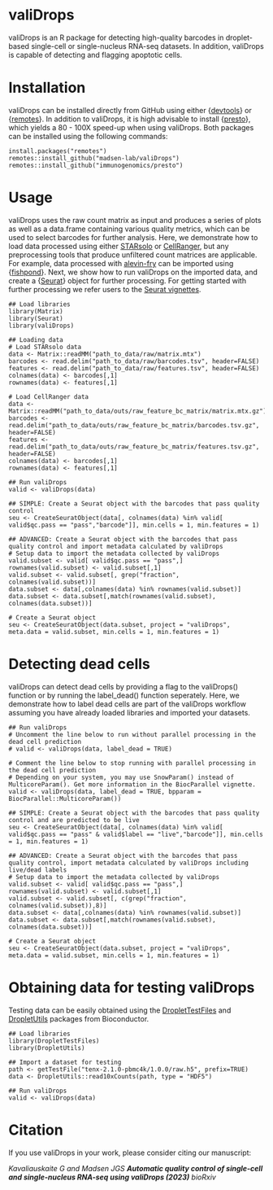 # valiDrops

valiDrops is an R package for detecting high-quality barcodes in droplet-based single-cell or single-nucleus RNA-seq datasets. In addition, valiDrops is capable of detecting and flagging apoptotic cells.

# Installation

valiDrops can be installed directly from GitHub using either {[devtools](https://cran.r-project.org/web/packages/devtools/index.html)} or {[remotes](https://cran.r-project.org/web/packages/remotes/index.html)}. In addition to valiDrops, it is high advisable to install {[presto](https://github.com/immunogenomics/presto)}, which yields a 80 - 100X speed-up when using valiDrops. Both packages can be installed using the following commands:

```{r}
install.packages("remotes")
remotes::install_github("madsen-lab/valiDrops")
remotes::install_github("immunogenomics/presto")
```

# Usage

valiDrops uses the raw count matrix as input and produces a series of plots as well as a data.frame containing various quality metrics, which can be used to select barcodes for further analysis. Here, we demonstrate how to load data processed using either [STARsolo](https://github.com/alexdobin/STAR) or [CellRanger](https://support.10xgenomics.com/single-cell-gene-expression/software/overview/welcome), but any preprocessing tools that produce unfiltered count matrices are applicable. For example, data processed with [alevin-fry](https://github.com/COMBINE-lab/alevin-fry) can be imported using {[fishpond](https://bioconductor.org/packages/release/bioc/html/fishpond.html)}. Next, we show how to run valiDrops on the imported data, and create a {[Seurat](https://cran.r-project.org/web/packages/Seurat/index.html)} object for further processing. For getting started with further processing we refer users to the [Seurat vignettes](https://satijalab.org/seurat/). 

```{r}
## Load libraries
library(Matrix)
library(Seurat)
library(valiDrops)

## Loading data
# Load STARsolo data
data <- Matrix::readMM("path_to_data/raw/matrix.mtx")
barcodes <- read.delim("path_to_data/raw/barcodes.tsv", header=FALSE)
features <- read.delim("path_to_data/raw/features.tsv", header=FALSE)
colnames(data) <- barcodes[,1]
rownames(data) <- features[,1]

# Load CellRanger data
data <- Matrix::readMM("path_to_data/outs/raw_feature_bc_matrix/matrix.mtx.gz")
barcodes <- read.delim("path_to_data/outs/raw_feature_bc_matrix/barcodes.tsv.gz", header=FALSE)
features <- read.delim("path_to_data/outs/raw_feature_bc_matrix/features.tsv.gz", header=FALSE)
colnames(data) <- barcodes[,1]
rownames(data) <- features[,1]

## Run valiDrops
valid <- valiDrops(data)

## SIMPLE: Create a Seurat object with the barcodes that pass quality control
seu <- CreateSeuratObject(data[, colnames(data) %in% valid[ valid$qc.pass == "pass","barcode"]], min.cells = 1, min.features = 1)

## ADVANCED: Create a Seurat object with the barcodes that pass quality control and import metadata calculated by valiDrops
# Setup data to import the metadata collected by valiDrops
valid.subset <- valid[ valid$qc.pass == "pass",]
rownames(valid.subset) <- valid.subset[,1]
valid.subset <- valid.subset[, grep("fraction", colnames(valid.subset))]
data.subset <- data[,colnames(data) %in% rownames(valid.subset)]
data.subset <- data.subset[,match(rownames(valid.subset), colnames(data.subset))]

# Create a Seurat object
seu <- CreateSeuratObject(data.subset, project = "valiDrops", meta.data = valid.subset, min.cells = 1, min.features = 1)
```

# Detecting dead cells

valiDrops can detect dead cells by providing a flag to the valiDrops() function or by running the label_dead() function seperately. Here, we demonstrate how to label dead cells are part of the valiDrops workflow assuming you have already loaded libraries and imported your datasets.

```{r}
## Run valiDrops
# Uncomment the line below to run without parallel processing in the dead cell prediction 
# valid <- valiDrops(data, label_dead = TRUE)

# Comment the line below to stop running with parallel processing in the dead cell prediction
# Depending on your system, you may use SnowParam() instead of MulticoreParam(). Get more information in the BiocParallel vignette.
valid <- valiDrops(data, label_dead = TRUE, bpparam = BiocParallel::MulticoreParam())

## SIMPLE: Create a Seurat object with the barcodes that pass quality control and are predicted to be live
seu <- CreateSeuratObject(data[, colnames(data) %in% valid[ valid$qc.pass == "pass" & valid$label == "live","barcode"]], min.cells = 1, min.features = 1)

## ADVANCED: Create a Seurat object with the barcodes that pass quality control, import metadata calculated by valiDrops including live/dead labels
# Setup data to import the metadata collected by valiDrops
valid.subset <- valid[ valid$qc.pass == "pass",]
rownames(valid.subset) <- valid.subset[,1]
valid.subset <- valid.subset[, c(grep("fraction", colnames(valid.subset)),8)]
data.subset <- data[,colnames(data) %in% rownames(valid.subset)]
data.subset <- data.subset[,match(rownames(valid.subset), colnames(data.subset))]

# Create a Seurat object
seu <- CreateSeuratObject(data.subset, project = "valiDrops", meta.data = valid.subset, min.cells = 1, min.features = 1)
```

# Obtaining data for testing valiDrops

Testing data can be easily obtained using the [DropletTestFiles](https://bioconductor.org/packages/release/data/experiment/html/DropletTestFiles.html) and [DropletUtils](https://bioconductor.org/packages/release/bioc/html/DropletUtils.html) packages from Bioconductor. 

```{r}
## Load libraries
library(DropletTestFiles)
library(DropletUtils)

## Import a dataset for testing
path <- getTestFile("tenx-2.1.0-pbmc4k/1.0.0/raw.h5", prefix=TRUE)
data <- DropletUtils::read10xCounts(path, type = "HDF5")

## Run valiDrops
valid <- valiDrops(data)
```

# Citation
If you use valiDrops in your work, please consider citing our manuscript:

_Kavaliauskaite G and Madsen JGS **Automatic quality control of single-cell and single-nucleus RNA-seq using valiDrops (2023)** bioRxiv_  <br/>

